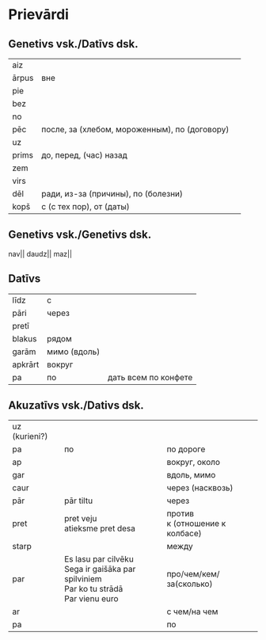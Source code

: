 # Prievārdi

## Genetivs vsk./Datīvs dsk.

| | | |
|-|-|-|
aiz||
ārpus|вне|
pie||
bez||
no||
pēc|после, за (хлебом, мороженным), по (договору)|
uz||
prims|до, перед, (час) назад|
zem||
virs||
dēl|ради, из-за (причины), по (болезни)|
kopš|c (с тех пор), от (даты)|

## Genetivs vsk./Genetivs dsk.

nav||
daudz||
maz||

## Datīvs

| | | |
|-|-|-|
līdz|c|
pāri|через|
pretī||
blakus|рядом|
garām|мимо (вдоль)|
apkrārt|вокруг|
pa|по|дать всем по конфете

## Akuzatīvs vsk./Dativs dsk.

| | | |
|-|-|-|
uz (kurieni?)||
pa|по|по дороге
ap||вокруг, около
gar||вдоль, мимо
caur||через (насквозь)
pār|pār tiltu|через
pret|pret veju<br>atieksme pret desa|против<br>к (отношение к колбасе)
starp||между
par|Es lasu par cilvēku<br>Sega ir gaišāka par spilviniem<br>Par ko tu strādā<br>Par vienu euro|про/чем/кем/за(сколько)|
ar||с чем/на чем
pa||по

